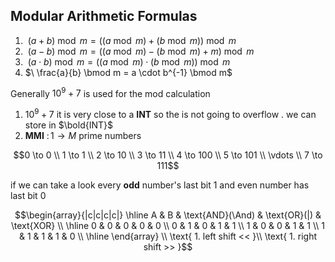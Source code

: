 ## Modular Arithmetic Formulas
1. $\ (a + b) \bmod m = ((a \bmod m) + (b \bmod m)) \bmod m$
2. $\ (a - b) \bmod m = ((a \bmod m) - (b \bmod m) + m) \bmod m$
3. $\ (a \cdot b) \bmod m = ((a \bmod m) \cdot (b \bmod m)) \bmod m$
4. $\ \frac{a}{b} \bmod m = a \cdot b^{-1} \bmod m$

Generally $10^9+7$ is used for the mod calculation 
1. $10^9+7$ it is very close to a $\textbf{INT}$ so the is not going to overflow . we can store in $\bold{INT}$ 
2. **MMI** $\colon 1\to M$ prime numbers


```math
0 \to 0 \\
1 \to 1 \\
2 \to 10 \\
3 \to 11 \\
4 \to 100 \\
5 \to 101 \\
\vdots \\
7 \to 111
```

if we can take a look every **odd** number's last bit $1$ and even number has last bit $0$

```math
\begin{array}{|c|c|c|c|}
\hline
A & B & \text{AND}(\And) & \text{OR}(|) & \text{XOR} \\
\hline
0 & 0 & 0 & 0 & 0 \\
0 & 1 & 0 & 1 & 1 \\
1 & 0 & 0 & 1 & 1 \\
1 & 1 & 1 & 1 & 0 \\
\hline
\end{array} \\

\text{
    1. left shift << 
}\\
\text{    
    1. right shift >>
}
```

